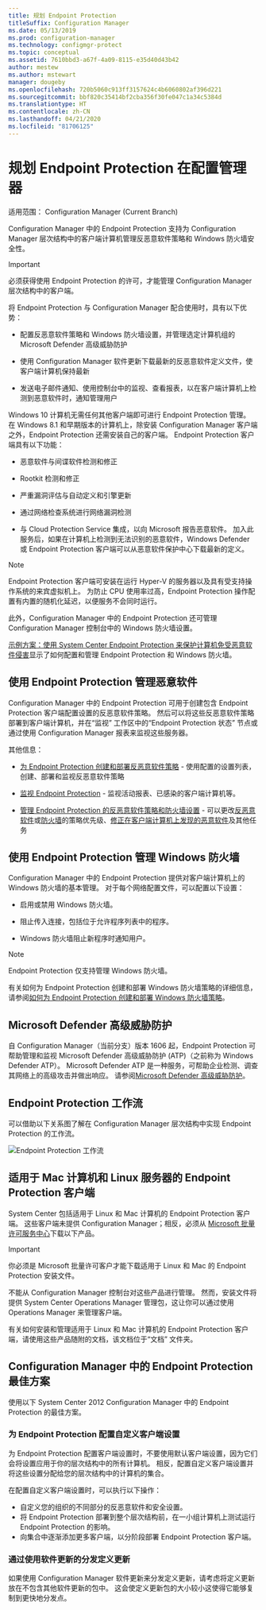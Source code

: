 ```yaml
---
title: 规划 Endpoint Protection
titleSuffix: Configuration Manager
ms.date: 05/13/2019
ms.prod: configuration-manager
ms.technology: configmgr-protect
ms.topic: conceptual
ms.assetid: 7610bbd3-a67f-4a09-8115-e35d40d43b42
author: mestew
ms.author: mstewart
manager: dougeby
ms.openlocfilehash: 720b5060c913ff3157624c4b6060802af396d221
ms.sourcegitcommit: bbf820c35414bf2cba356f30fe047c1a34c5384d
ms.translationtype: HT
ms.contentlocale: zh-CN
ms.lasthandoff: 04/21/2020
ms.locfileid: "81706125"
---
```

# <a name="planning-for-endpoint-protection-in-configuration-manager"></a>规划 Endpoint Protection 在配置管理器

适用范围：  Configuration Manager (Current Branch)


Configuration Manager 中的 Endpoint Protection 支持为 Configuration Manager 层次结构中的客户端计算机管理反恶意软件策略和 Windows 防火墙安全性。  

> [!IMPORTANT]  
>  必须获得使用 Endpoint Protection 的许可，才能管理 Configuration Manager 层次结构中的客户端。  

将 Endpoint Protection 与 Configuration Manager 配合使用时，具有以下优势：  

-   配置反恶意软件策略和 Windows 防火墙设置，并管理选定计算机组的 Microsoft Defender 高级威胁防护  

-   使用 Configuration Manager 软件更新下载最新的反恶意软件定义文件，使客户端计算机保持最新  

-   发送电子邮件通知、使用控制台中的监视、查看报表，以在客户端计算机上检测到恶意软件时，通知管理用户  

Windows 10 计算机无需任何其他客户端即可进行 Endpoint Protection 管理。 在 Windows 8.1 和早期版本的计算机上，除安装 Configuration Manager 客户端之外，Endpoint Protection 还需安装自己的客户端。 Endpoint Protection 客户端具有以下功能：  

-   恶意软件与间谍软件检测和修正  

-   Rootkit 检测和修正  

-   严重漏洞评估与自动定义和引擎更新  

-   通过网络检查系统进行网络漏洞检测  

-   与 Cloud Protection Service 集成，以向 Microsoft 报告恶意软件。 加入此服务后，如果在计算机上检测到无法识别的恶意软件，Windows Defender 或 Endpoint Protection 客户端可以从恶意软件保护中心下载最新的定义。  

> [!NOTE]  
>  Endpoint Protection 客户端可安装在运行 Hyper-V 的服务器以及具有受支持操作系统的来宾虚拟机上。 为防止 CPU 使用率过高，Endpoint Protection 操作配置有内置的随机化延迟，以便服务不会同时运行。  

  此外，Configuration Manager 中的 Endpoint Protection 还可管理 Configuration Manager 控制台中的 Windows 防火墙设置。  

 [示例方案：使用 System Center Endpoint Protection 来保护计算机免受恶意软件侵害](../deploy-use/scenarios-endpoint-protection.md)显示了如何配置和管理 Endpoint Protection 和 Windows 防火墙。  

## <a name="managing-malware-with-endpoint-protection"></a>使用 Endpoint Protection 管理恶意软件  

Configuration Manager 中的 Endpoint Protection 可用于创建包含 Endpoint Protection 客户端配置设置的反恶意软件策略。 然后可以将这些反恶意软件策略部署到客户端计算机，并在“监视”  工作区中的“Endpoint Protection 状态”  节点或通过使用 Configuration Manager 报表来监视这些服务器。  

 其他信息：  

-   [为 Endpoint Protection 创建和部署反恶意软件策略](../deploy-use/endpoint-antimalware-policies.md) - 使用配置的设置列表，创建、部署和监视反恶意软件策略  

-   [监视 Endpoint Protection](../deploy-use/monitor-endpoint-protection.md) - 监视活动报表、已感染的客户端计算机等。   

-   [管理 Endpoint Protection 的反恶意软件策略和防火墙设置](../deploy-use/endpoint-antimalware-firewall.md) - 可以更改[反恶意软件](../deploy-use/endpoint-antimalware-firewall.md#manage-antimalware-policies)或[防火墙](../deploy-use/endpoint-antimalware-firewall.md#manage-windows-firewall-policies)的策略优先级、[修正在客户端计算机上发现的恶意软件](../deploy-use/endpoint-antimalware-firewall.md#remediate-detected-malware)及其他任务

## <a name="managing-windows-firewall-with-endpoint-protection"></a>使用 Endpoint Protection 管理 Windows 防火墙  
 Configuration Manager 中的 Endpoint Protection 提供对客户端计算机上的 Windows 防火墙的基本管理。 对于每个网络配置文件，可以配置以下设置：  

-   启用或禁用 Windows 防火墙。  

-   阻止传入连接，包括位于允许程序列表中的程序。  

-   Windows 防火墙阻止新程序时通知用户。  

> [!NOTE]  
>  Endpoint Protection 仅支持管理 Windows 防火墙。  

  有关如何为 Endpoint Protection 创建和部署 Windows 防火墙策略的详细信息，请参阅[如何为 Endpoint Protection 创建和部署 Windows 防火墙策略](../deploy-use/create-windows-firewall-policies.md)。  

## <a name="microsoft-defender-advanced-threat-protection"></a>Microsoft Defender 高级威胁防护

自 Configuration Manager（当前分支）版本 1606 起，Endpoint Protection 可帮助管理和监视 Microsoft Defender 高级威胁防护 (ATP)（之前称为 Windows Defender ATP）。 Microsoft Defender ATP 是一种服务，可帮助企业检测、调查其网络上的高级攻击并做出响应。 请参阅[Microsoft Defender 高级威胁防护](../deploy-use/windows-defender-advanced-threat-protection.md)。

## <a name="endpoint-protection-workflow"></a>Endpoint Protection 工作流  
 可以借助以下关系图了解在 Configuration Manager 层次结构中实现 Endpoint Protection 的工作流。  

 ![Endpoint Protection 工作流](../media/Endpoint-Protection-Workflow.gif)

## <a name="endpoint-protection-client-for-mac-computers-and-linux-servers"></a>适用于 Mac 计算机和 Linux 服务器的 Endpoint Protection 客户端  
 System Center 包括适用于 Linux 和 Mac 计算机的 Endpoint Protection 客户端。 这些客户端未提供 Configuration Manager；相反，必须从 [Microsoft 批量许可服务中心](https://www.microsoft.com/licensing/servicecenter/default.aspx)下载以下产品。  

> [!IMPORTANT]  
>  你必须是 Microsoft 批量许可客户才能下载适用于 Linux 和 Mac 的 Endpoint Protection 安装文件。  

 不能从 Configuration Manager 控制台对这些产品进行管理。 然而，安装文件将提供 System Center Operations Manager 管理包，这让你可以通过使用 Operations Manager 来管理客户端。  

 有关如何安装和管理适用于 Linux 和 Mac 计算机的 Endpoint Protection 客户端，请使用这些产品随附的文档，该文档位于“文档”  文件夹。

## <a name="best-practices-for-endpoint-protection-in-configuration-manager"></a>Configuration Manager 中的 Endpoint Protection 最佳方案  
 使用以下 System Center 2012 Configuration Manager 中的 Endpoint Protection 的最佳方案。  

### <a name="configure-custom-client-settings-for-endpoint-protection"></a>为 Endpoint Protection 配置自定义客户端设置  
 为 Endpoint Protection 配置客户端设置时，不要使用默认客户端设置，因为它们会将设置应用于你的层次结构中的所有计算机。 相反，配置自定义客户端设置并将这些设置分配给您的层次结构中的计算机的集合。  

 在配置自定义客户端设置时，可以执行以下操作：  

-   自定义您的组织的不同部分的反恶意软件和安全设置。  
-   将 Endpoint Protection 部署到整个层次结构前，在一小组计算机上测试运行 Endpoint Protection 的影响。  
-   向集合中逐渐添加更多客户端，以分阶段部署 Endpoint Protection 客户端。  

### <a name="distributing-definition-updates-by-using-software-updates"></a>通过使用软件更新的分发定义更新  
 如果使用 Configuration Manager 软件更新来分发定义更新，请考虑将定义更新放在不包含其他软件更新的包中。 这会使定义更新包的大小较小这使得它能够复制到更快地分发点。
